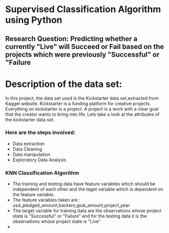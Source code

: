 # Supervised Classification Algorithm using Python

## Research Question: Predicting whether a currently "Live" will Succeed or Fail based on the projects which were previously "Successful" or "Failure

# Description of the data set:
In this project, the data set used is the Kickstarter data set,extracted from Kaggel website. Kickstarter is a funding platform for creative projects. Everything on kickstarter is a project. A project is a work with a clear goal that the creator wants to bring into life. Lets take a look at the attributes of the kickstarter data set.

### Here are the steps involved:
 * Data extraction
 * Data Cleaning
 * Data manipulation
 * Exploratory Data Analysis
 
 ### KNN Classification Algorithm
 
 * The training and testing data have feature variables which should be independent of each other and the taget variable which is dependent on the feature variable.
 * The feature variables taken are : usd_pledged_amount,backers,goal_amount,project_year
 * The target variable for training data are the observations whose project state is "Successful" or "Failure" and for the testing data it is the observations whose project state is "Live"
 *


